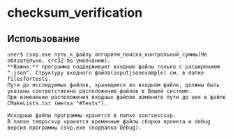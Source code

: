 # checksum_verification
## Использование  
	user$ csvp.exe путь_к_файлу алгоритм_поиска_контрольной_суммы(Не обязательно. crc32 по умолчанию).  
	**Важно:** программа поддерживает входные файлы только с расширением ".json". Структуру входного файла(inputjsonexample) см. в папке filesfortests.
	Пути до исследуемых файлов, хранящиеся во входном файле, должны быть указаны соответственно расположению файлов в Вашей системе. 
	При изменении расположения входных файлов измените пути до них в файле CMakeLists.txt (метка "#Tests").
	
	Исходные файлы программы хранятся в папке soursescsvp.
	В папке tempscsvp хранятся временные файлы сборки проекта и debug версия программы csvp.exe (подпапка Debug).